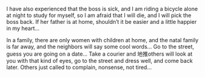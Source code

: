 I have also experienced that the boss is sick, and I am riding a bicycle alone at night to study for myself, so I am afraid that I will die, and I will pick the boss back. If her father is at home, shouldn’t it be easier and a little happier in my heart...

In a family, there are only women with children at home, and the natal family is far away, and the neighbors will say some cool words... Go to the street, guess you are going on a date... Take a courier and 地推others will look at you with that kind of eyes, go to the street and dress well, and come back later. Others just called to complain, nonsense, not tired...
